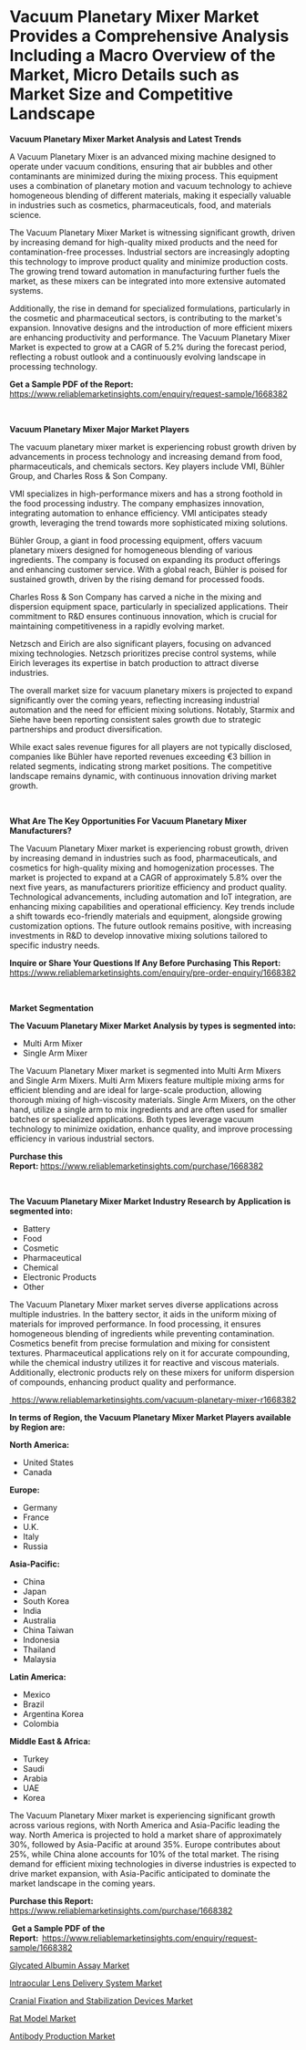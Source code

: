 <p><h1>Vacuum Planetary Mixer Market Provides a Comprehensive Analysis Including a Macro Overview of the Market, Micro Details such as Market Size and Competitive Landscape</h1></p><p><strong>Vacuum Planetary Mixer Market Analysis and Latest Trends</strong></p>
<p><p>A Vacuum Planetary Mixer is an advanced mixing machine designed to operate under vacuum conditions, ensuring that air bubbles and other contaminants are minimized during the mixing process. This equipment uses a combination of planetary motion and vacuum technology to achieve homogeneous blending of different materials, making it especially valuable in industries such as cosmetics, pharmaceuticals, food, and materials science.</p><p>The Vacuum Planetary Mixer Market is witnessing significant growth, driven by increasing demand for high-quality mixed products and the need for contamination-free processes. Industrial sectors are increasingly adopting this technology to improve product quality and minimize production costs. The growing trend toward automation in manufacturing further fuels the market, as these mixers can be integrated into more extensive automated systems.</p><p>Additionally, the rise in demand for specialized formulations, particularly in the cosmetic and pharmaceutical sectors, is contributing to the market's expansion. Innovative designs and the introduction of more efficient mixers are enhancing productivity and performance. The Vacuum Planetary Mixer Market is expected to grow at a CAGR of 5.2% during the forecast period, reflecting a robust outlook and a continuously evolving landscape in processing technology.</p></p>
<p><strong>Get a Sample PDF of the Report:&nbsp;</strong> <a href="https://www.reliablemarketinsights.com/enquiry/request-sample/1668382?utm_campaign=3209&utm_medium=2&utm_source=Github&utm_content=ia&utm_term=10042025&utm_id=vacuum-planetary-mixer">https://www.reliablemarketinsights.com/enquiry/request-sample/1668382</a></p>
<p>&nbsp;</p>
<p><strong>Vacuum Planetary Mixer Major Market Players</strong></p>
<p><p>The vacuum planetary mixer market is experiencing robust growth driven by advancements in process technology and increasing demand from food, pharmaceuticals, and chemicals sectors. Key players include VMI, Bühler Group, and Charles Ross & Son Company.</p><p>VMI specializes in high-performance mixers and has a strong foothold in the food processing industry. The company emphasizes innovation, integrating automation to enhance efficiency. VMI anticipates steady growth, leveraging the trend towards more sophisticated mixing solutions.</p><p>Bühler Group, a giant in food processing equipment, offers vacuum planetary mixers designed for homogeneous blending of various ingredients. The company is focused on expanding its product offerings and enhancing customer service. With a global reach, Bühler is poised for sustained growth, driven by the rising demand for processed foods.</p><p>Charles Ross & Son Company has carved a niche in the mixing and dispersion equipment space, particularly in specialized applications. Their commitment to R&D ensures continuous innovation, which is crucial for maintaining competitiveness in a rapidly evolving market.</p><p>Netzsch and Eirich are also significant players, focusing on advanced mixing technologies. Netzsch prioritizes precise control systems, while Eirich leverages its expertise in batch production to attract diverse industries.</p><p>The overall market size for vacuum planetary mixers is projected to expand significantly over the coming years, reflecting increasing industrial automation and the need for efficient mixing solutions. Notably, Starmix and Siehe have been reporting consistent sales growth due to strategic partnerships and product diversification. </p><p>While exact sales revenue figures for all players are not typically disclosed, companies like Bühler have reported revenues exceeding €3 billion in related segments, indicating strong market positions. The competitive landscape remains dynamic, with continuous innovation driving market growth.</p></p>
<p>&nbsp;</p>
<p><strong>What Are The Key Opportunities For Vacuum Planetary Mixer Manufacturers?</strong></p>
<p><p>The Vacuum Planetary Mixer market is experiencing robust growth, driven by increasing demand in industries such as food, pharmaceuticals, and cosmetics for high-quality mixing and homogenization processes. The market is projected to expand at a CAGR of approximately 5.8% over the next five years, as manufacturers prioritize efficiency and product quality. Technological advancements, including automation and IoT integration, are enhancing mixing capabilities and operational efficiency. Key trends include a shift towards eco-friendly materials and equipment, alongside growing customization options. The future outlook remains positive, with increasing investments in R&D to develop innovative mixing solutions tailored to specific industry needs.</p></p>
<p><strong>Inquire or Share Your Questions If Any Before Purchasing This Report:</strong> <a href="https://www.reliablemarketinsights.com/enquiry/pre-order-enquiry/1668382?utm_campaign=3209&utm_medium=2&utm_source=Github&utm_content=ia&utm_term=10042025&utm_id=vacuum-planetary-mixer">https://www.reliablemarketinsights.com/enquiry/pre-order-enquiry/1668382</a></p>
<p>&nbsp;</p>
<p><strong>Market Segmentation</strong></p>
<p><strong>The Vacuum Planetary Mixer Market Analysis by types is segmented into:</strong></p>
<p><ul><li>Multi Arm Mixer</li><li>Single Arm Mixer</li></ul></p>
<p><p>The Vacuum Planetary Mixer market is segmented into Multi Arm Mixers and Single Arm Mixers. Multi Arm Mixers feature multiple mixing arms for efficient blending and are ideal for large-scale production, allowing thorough mixing of high-viscosity materials. Single Arm Mixers, on the other hand, utilize a single arm to mix ingredients and are often used for smaller batches or specialized applications. Both types leverage vacuum technology to minimize oxidation, enhance quality, and improve processing efficiency in various industrial sectors.</p></p>
<p><strong>Purchase this Report:&nbsp;</strong><a href="https://www.reliablemarketinsights.com/purchase/1668382?utm_campaign=3209&utm_medium=2&utm_source=Github&utm_content=ia&utm_term=10042025&utm_id=vacuum-planetary-mixer">https://www.reliablemarketinsights.com/purchase/1668382</a></p>
<p>&nbsp;</p>
<p><strong>The Vacuum Planetary Mixer Market Industry Research by Application is segmented into:</strong></p>
<p><ul><li>Battery</li><li>Food</li><li>Cosmetic</li><li>Pharmaceutical</li><li>Chemical</li><li>Electronic Products</li><li>Other</li></ul></p>
<p><p>The Vacuum Planetary Mixer market serves diverse applications across multiple industries. In the battery sector, it aids in the uniform mixing of materials for improved performance. In food processing, it ensures homogeneous blending of ingredients while preventing contamination. Cosmetics benefit from precise formulation and mixing for consistent textures. Pharmaceutical applications rely on it for accurate compounding, while the chemical industry utilizes it for reactive and viscous materials. Additionally, electronic products rely on these mixers for uniform dispersion of compounds, enhancing product quality and performance.</p></p>
<p><a href="https://www.reliablemarketinsights.com/vacuum-planetary-mixer-r1668382?utm_campaign=3209&utm_medium=2&utm_source=Github&utm_content=ia&utm_term=10042025&utm_id=vacuum-planetary-mixer">&nbsp;https://www.reliablemarketinsights.com/vacuum-planetary-mixer-r1668382</a></p>
<p><strong>In terms of Region, the Vacuum Planetary Mixer Market Players available by Region are:</strong></p>
<p>
    <p> <strong> North America: </strong>
        <ul>
            <li>United States</li>
            <li>Canada</li>
        </ul>
        </p> 
    <p> <strong> Europe: </strong>
        <ul>
            <li>Germany</li>
            <li>France</li>
            <li>U.K.</li>
            <li>Italy</li>
            <li>Russia</li>
        </ul>
        </p> 
    <p> <strong> Asia-Pacific: </strong>
        <ul>
            <li>China</li>
            <li>Japan</li>
            <li>South Korea</li>
            <li>India</li>
            <li>Australia</li>
            <li>China Taiwan</li>
            <li>Indonesia</li>
            <li>Thailand</li>
            <li>Malaysia</li>
        </ul>
        </p> 
    <p> <strong> Latin America: </strong>
        <ul>
            <li>Mexico</li>
            <li>Brazil</li>
            <li>Argentina Korea</li>
            <li>Colombia</li>
        </ul>
        </p> 
    <p> <strong> Middle East & Africa: </strong>
        <ul>
            <li>Turkey</li>
            <li>Saudi</li>
            <li>Arabia</li>
            <li>UAE</li>
            <li>Korea</li>
        </ul>
    </p>
    </p>
<p><p>The Vacuum Planetary Mixer market is experiencing significant growth across various regions, with North America and Asia-Pacific leading the way. North America is projected to hold a market share of approximately 30%, followed by Asia-Pacific at around 35%. Europe contributes about 25%, while China alone accounts for 10% of the total market. The rising demand for efficient mixing technologies in diverse industries is expected to drive market expansion, with Asia-Pacific anticipated to dominate the market landscape in the coming years.</p></p>
<p><strong>Purchase this Report: </strong><a href="https://www.reliablemarketinsights.com/purchase/1668382?utm_campaign=3209&utm_medium=2&utm_source=Github&utm_content=ia&utm_term=10042025&utm_id=vacuum-planetary-mixer">https://www.reliablemarketinsights.com/purchase/1668382</a></p>
<p>&nbsp;<strong>Get a Sample PDF of the Report:&nbsp;&nbsp;</strong><a href="https://www.reliablemarketinsights.com/enquiry/request-sample/1668382?utm_campaign=3209&utm_medium=2&utm_source=Github&utm_content=ia&utm_term=10042025&utm_id=vacuum-planetary-mixer">https://www.reliablemarketinsights.com/enquiry/request-sample/1668382</a></p>
<p><strong></strong></p>
<p><p><a href="https://www.linkedin.com/pulse/pioneering-growth-analyzing-global-glycated-albumin-assay-yp3of?utm_campaign=3209&utm_medium=2&utm_source=Github&utm_content=ia&utm_term=10042025&utm_id=vacuum-planetary-mixer">Glycated Albumin Assay Market</a></p><p><a href="https://www.linkedin.com/pulse/intraocular-lens-delivery-system-research-report-industry-nrrnf?utm_campaign=3209&utm_medium=2&utm_source=Github&utm_content=ia&utm_term=10042025&utm_id=vacuum-planetary-mixer">Intraocular Lens Delivery System Market</a></p><p><a href="https://www.linkedin.com/pulse/future-ready-strategic-insights-global-cranial-fixation-stabilization-0ygvc?utm_campaign=3209&utm_medium=2&utm_source=Github&utm_content=ia&utm_term=10042025&utm_id=vacuum-planetary-mixer">Cranial Fixation and Stabilization Devices Market</a></p><p><a href="https://www.linkedin.com/pulse/rat-model-market-growth-expected-14-cagr-from-2025-2032-ruskc?utm_campaign=3209&utm_medium=2&utm_source=Github&utm_content=ia&utm_term=10042025&utm_id=vacuum-planetary-mixer">Rat Model Market</a></p><p><a href="https://www.linkedin.com/pulse/antibody-production-market-growth-outlook-global-industry-analysis-swcac?utm_campaign=3209&utm_medium=2&utm_source=Github&utm_content=ia&utm_term=10042025&utm_id=vacuum-planetary-mixer">Antibody Production Market</a></p></p>